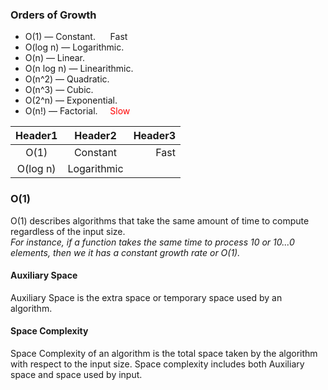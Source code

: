 ### Orders of Growth
- O(1) — Constant.&nbsp;&nbsp;&nbsp;&nbsp;&nbsp;&nbsp;<span style='color=green'>Fast</span>
- O(log n) — Logarithmic.
- O(n) — Linear.
- O(n log n) — Linearithmic.
- O(n^2) — Quadratic.
- O(n^3) — Cubic.
- O(2^n) — Exponential.
- O(n!) — Factorial.&nbsp;&nbsp;&nbsp;&nbsp;&nbsp;<span style='color:red'>Slow</span>

| Header1 | Header2 | Header3 |
|:----:|:----:|----:|
| O(1)     | Constant    | Fast |
| O(log n) | Logarithmic |      |

### O(1) 
O(1) describes algorithms that take the same amount of time to compute regardless of the input size. <br /> 
_For instance, if a function takes the same time to process 10 or 10...0 elements, then we it has a constant growth rate or O(1)._
#### Auxiliary Space 
Auxiliary Space is the extra space or temporary space used by an algorithm. 
#### Space Complexity 
Space Complexity of an algorithm is the total space taken by the algorithm with respect to the input size. Space complexity includes both Auxiliary space and space used by input.
